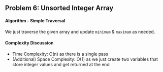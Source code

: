 ## Problem 6: Unsorted Integer Array

#### Algorithm - Simple Traversal
We just traverse the given array and update `minimum` & `maximum` as needed.

 
#### Complexity Discussion
* Time Complexity: O(n) as there is a single pass
* (Additional) Space Complexity: O(1) as we just create two variables that store integer values and get returned at the end